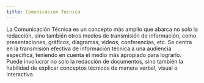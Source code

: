 ```yaml
---
title: Comunicación Técnica
---
```


La Comunicación Técnica es un concepto más amplio que abarca no solo la redacción, sino también otros medios de transmisión de información, como presentaciones, gráficos, diagramas, videos, conferencias, etc. Se centra en la transmisión efectiva de información técnica a una audiencia específica, teniendo en cuenta el medio más apropiado para lograrlo. Puede involucrar no solo la redacción de documentos, sino también la habilidad de explicar conceptos técnicos de manera verbal, visual o interactiva.